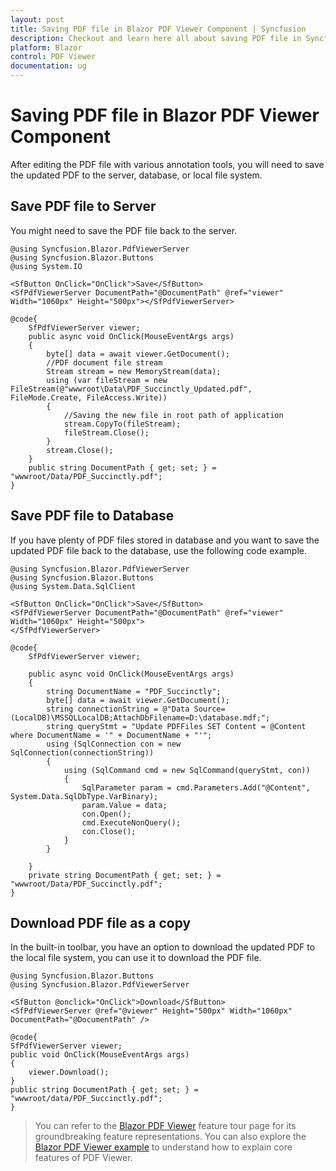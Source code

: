 ```yaml
---
layout: post
title: Saving PDF file in Blazor PDF Viewer Component | Syncfusion
description: Checkout and learn here all about saving PDF file in Syncfusion Blazor PDF Viewer component and more.
platform: Blazor
control: PDF Viewer
documentation: ug
---
```


# Saving PDF file in Blazor PDF Viewer Component

After editing the PDF file with various annotation tools, you will need to save the updated PDF to the server, database, or local file system.

## Save PDF file to Server

You might need to save the PDF file back to the server.

```cshtml
@using Syncfusion.Blazor.PdfViewerServer
@using Syncfusion.Blazor.Buttons
@using System.IO

<SfButton OnClick="OnClick">Save</SfButton>
<SfPdfViewerServer DocumentPath="@DocumentPath" @ref="viewer" Width="1060px" Height="500px"></SfPdfViewerServer>

@code{  
    SfPdfViewerServer viewer;
    public async void OnClick(MouseEventArgs args)
    {
        byte[] data = await viewer.GetDocument();
        //PDF document file stream
        Stream stream = new MemoryStream(data);
        using (var fileStream = new FileStream(@"wwwroot\Data\PDF_Succinctly_Updated.pdf", FileMode.Create, FileAccess.Write))
        {
            //Saving the new file in root path of application
            stream.CopyTo(fileStream);
            fileStream.Close();
        }
        stream.Close();
    }
    public string DocumentPath { get; set; } = "wwwroot/Data/PDF_Succinctly.pdf";
}
```

## Save PDF file to Database

If you have plenty of PDF files stored in database and you want to save the updated PDF file back to the database, use the following code example.

```cshtml
@using Syncfusion.Blazor.PdfViewerServer
@using Syncfusion.Blazor.Buttons
@using System.Data.SqlClient

<SfButton OnClick="OnClick">Save</SfButton>
<SfPdfViewerServer DocumentPath="@DocumentPath" @ref="viewer" Width="1060px" Height="500px">
</SfPdfViewerServer>

@code{
    SfPdfViewerServer viewer;

    public async void OnClick(MouseEventArgs args)
    {
        string DocumentName = "PDF_Succinctly";
        byte[] data = await viewer.GetDocument();
        string connectionString = @"Data Source=(LocalDB)\MSSQLLocalDB;AttachDbFilename=D:\database.mdf;";
        string queryStmt = "Update PDFFiles SET Content = @Content where DocumentName = '" + DocumentName + "'";
        using (SqlConnection con = new SqlConnection(connectionString))
        {
            using (SqlCommand cmd = new SqlCommand(queryStmt, con))
            {
                SqlParameter param = cmd.Parameters.Add("@Content", System.Data.SqlDbType.VarBinary);
                param.Value = data;
                con.Open();
                cmd.ExecuteNonQuery();
                con.Close();
            }
        }

    }
    private string DocumentPath { get; set; } = "wwwroot/Data/PDF_Succinctly.pdf";
}
```

## Download PDF file as a copy

In the built-in toolbar, you have an option to download the updated PDF to the local file system, you can use it to download the PDF file.

```cshtml
@using Syncfusion.Blazor.Buttons
@using Syncfusion.Blazor.PdfViewerServer

<SfButton @onclick="OnClick">Download</SfButton>
<SfPdfViewerServer @ref="@viewer" Height="500px" Width="1060px" DocumentPath="@DocumentPath" />

@code{
SfPdfViewerServer viewer;
public void OnClick(MouseEventArgs args)
{
    viewer.Download();
}
public string DocumentPath { get; set; } = "wwwroot/data/PDF_Succinctly.pdf";
}
```

> You can refer to the [Blazor PDF Viewer](https://www.syncfusion.com/blazor-components/blazor-pdf-viewer) feature tour page for its groundbreaking feature representations. You can also explore the [Blazor PDF Viewer example](https://blazor.syncfusion.com/demos/pdf-viewer/default-functionalities?theme=bootstrap4) to understand how to explain core features of PDF Viewer.